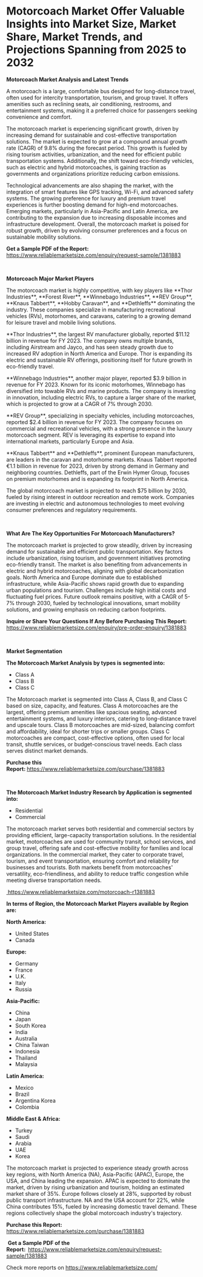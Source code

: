 <p><h1>Motorcoach Market Offer Valuable Insights into Market Size, Market Share, Market Trends, and Projections Spanning from 2025 to 2032</h1></p><p><strong>Motorcoach Market Analysis and Latest Trends</strong></p>
<p><p>A motorcoach is a large, comfortable bus designed for long-distance travel, often used for intercity transportation, tourism, and group travel. It offers amenities such as reclining seats, air conditioning, restrooms, and entertainment systems, making it a preferred choice for passengers seeking convenience and comfort.</p><p>The motorcoach market is experiencing significant growth, driven by increasing demand for sustainable and cost-effective transportation solutions. The market is expected to grow at a compound annual growth rate (CAGR) of 9.8% during the forecast period. This growth is fueled by rising tourism activities, urbanization, and the need for efficient public transportation systems. Additionally, the shift toward eco-friendly vehicles, such as electric and hybrid motorcoaches, is gaining traction as governments and organizations prioritize reducing carbon emissions.</p><p>Technological advancements are also shaping the market, with the integration of smart features like GPS tracking, Wi-Fi, and advanced safety systems. The growing preference for luxury and premium travel experiences is further boosting demand for high-end motorcoaches. Emerging markets, particularly in Asia-Pacific and Latin America, are contributing to the expansion due to increasing disposable incomes and infrastructure development. Overall, the motorcoach market is poised for robust growth, driven by evolving consumer preferences and a focus on sustainable mobility solutions.</p></p>
<p><strong>Get a Sample PDF of the Report:&nbsp;</strong> <a href="https://www.reliablemarketsize.com/enquiry/request-sample/1381883?utm_campaign=1143&utm_medium=2&utm_source=Github&utm_content=ia&utm_term=21012025&utm_id=motorcoach">https://www.reliablemarketsize.com/enquiry/request-sample/1381883</a></p>
<p>&nbsp;</p>
<p><strong>Motorcoach Major Market Players</strong></p>
<p><p>The motorcoach market is highly competitive, with key players like **Thor Industries**, **Forest River**, **Winnebago Industries**, **REV Group**, **Knaus Tabbert**, **Hobby Caravan**, and **Dethleffs** dominating the industry. These companies specialize in manufacturing recreational vehicles (RVs), motorhomes, and caravans, catering to a growing demand for leisure travel and mobile living solutions.</p><p>**Thor Industries**, the largest RV manufacturer globally, reported $11.12 billion in revenue for FY 2023. The company owns multiple brands, including Airstream and Jayco, and has seen steady growth due to increased RV adoption in North America and Europe. Thor is expanding its electric and sustainable RV offerings, positioning itself for future growth in eco-friendly travel.</p><p>**Winnebago Industries**, another major player, reported $3.9 billion in revenue for FY 2023. Known for its iconic motorhomes, Winnebago has diversified into towable RVs and marine products. The company is investing in innovation, including electric RVs, to capture a larger share of the market, which is projected to grow at a CAGR of 7% through 2030.</p><p>**REV Group**, specializing in specialty vehicles, including motorcoaches, reported $2.4 billion in revenue for FY 2023. The company focuses on commercial and recreational vehicles, with a strong presence in the luxury motorcoach segment. REV is leveraging its expertise to expand into international markets, particularly Europe and Asia.</p><p>**Knaus Tabbert** and **Dethleffs**, prominent European manufacturers, are leaders in the caravan and motorhome markets. Knaus Tabbert reported €1.1 billion in revenue for 2023, driven by strong demand in Germany and neighboring countries. Dethleffs, part of the Erwin Hymer Group, focuses on premium motorhomes and is expanding its footprint in North America.</p><p>The global motorcoach market is projected to reach $75 billion by 2030, fueled by rising interest in outdoor recreation and remote work. Companies are investing in electric and autonomous technologies to meet evolving consumer preferences and regulatory requirements.</p></p>
<p>&nbsp;</p>
<p><strong>What Are The Key Opportunities For Motorcoach Manufacturers?</strong></p>
<p><p>The motorcoach market is projected to grow steadily, driven by increasing demand for sustainable and efficient public transportation. Key factors include urbanization, rising tourism, and government initiatives promoting eco-friendly transit. The market is also benefiting from advancements in electric and hybrid motorcoaches, aligning with global decarbonization goals. North America and Europe dominate due to established infrastructure, while Asia-Pacific shows rapid growth due to expanding urban populations and tourism. Challenges include high initial costs and fluctuating fuel prices. Future outlook remains positive, with a CAGR of 5-7% through 2030, fueled by technological innovations, smart mobility solutions, and growing emphasis on reducing carbon footprints.</p></p>
<p><strong>Inquire or Share Your Questions If Any Before Purchasing This Report:</strong> <a href="https://www.reliablemarketsize.com/enquiry/pre-order-enquiry/1381883?utm_campaign=1143&utm_medium=2&utm_source=Github&utm_content=ia&utm_term=21012025&utm_id=motorcoach">https://www.reliablemarketsize.com/enquiry/pre-order-enquiry/1381883</a></p>
<p>&nbsp;</p>
<p><strong>Market Segmentation</strong></p>
<p><strong>The Motorcoach Market Analysis by types is segmented into:</strong></p>
<p><ul><li>Class A</li><li>Class B</li><li>Class C</li></ul></p>
<p><p>The Motorcoach market is segmented into Class A, Class B, and Class C based on size, capacity, and features. Class A motorcoaches are the largest, offering premium amenities like spacious seating, advanced entertainment systems, and luxury interiors, catering to long-distance travel and upscale tours. Class B motorcoaches are mid-sized, balancing comfort and affordability, ideal for shorter trips or smaller groups. Class C motorcoaches are compact, cost-effective options, often used for local transit, shuttle services, or budget-conscious travel needs. Each class serves distinct market demands.</p></p>
<p><strong>Purchase this Report:&nbsp;</strong><a href="https://www.reliablemarketsize.com/purchase/1381883?utm_campaign=1143&utm_medium=2&utm_source=Github&utm_content=ia&utm_term=21012025&utm_id=motorcoach">https://www.reliablemarketsize.com/purchase/1381883</a></p>
<p>&nbsp;</p>
<p><strong>The Motorcoach Market Industry Research by Application is segmented into:</strong></p>
<p><ul><li>Residential</li><li>Commercial</li></ul></p>
<p><p>The motorcoach market serves both residential and commercial sectors by providing efficient, large-capacity transportation solutions. In the residential market, motorcoaches are used for community transit, school services, and group travel, offering safe and cost-effective mobility for families and local organizations. In the commercial market, they cater to corporate travel, tourism, and event transportation, ensuring comfort and reliability for businesses and tourists. Both markets benefit from motorcoaches' versatility, eco-friendliness, and ability to reduce traffic congestion while meeting diverse transportation needs.</p></p>
<p><a href="https://www.reliablemarketsize.com/motorcoach-r1381883?utm_campaign=1143&utm_medium=2&utm_source=Github&utm_content=ia&utm_term=21012025&utm_id=motorcoach">&nbsp;https://www.reliablemarketsize.com/motorcoach-r1381883</a></p>
<p><strong>In terms of Region, the Motorcoach Market Players available by Region are:</strong></p>
<p>
    <p> <strong> North America: </strong>
        <ul>
            <li>United States</li>
            <li>Canada</li>
        </ul>
        </p> 
    <p> <strong> Europe: </strong>
        <ul>
            <li>Germany</li>
            <li>France</li>
            <li>U.K.</li>
            <li>Italy</li>
            <li>Russia</li>
        </ul>
        </p> 
    <p> <strong> Asia-Pacific: </strong>
        <ul>
            <li>China</li>
            <li>Japan</li>
            <li>South Korea</li>
            <li>India</li>
            <li>Australia</li>
            <li>China Taiwan</li>
            <li>Indonesia</li>
            <li>Thailand</li>
            <li>Malaysia</li>
        </ul>
        </p> 
    <p> <strong> Latin America: </strong>
        <ul>
            <li>Mexico</li>
            <li>Brazil</li>
            <li>Argentina Korea</li>
            <li>Colombia</li>
        </ul>
        </p> 
    <p> <strong> Middle East & Africa: </strong>
        <ul>
            <li>Turkey</li>
            <li>Saudi</li>
            <li>Arabia</li>
            <li>UAE</li>
            <li>Korea</li>
        </ul>
    </p>
    </p>
<p><p>The motorcoach market is projected to experience steady growth across key regions, with North America (NA), Asia-Pacific (APAC), Europe, the USA, and China leading the expansion. APAC is expected to dominate the market, driven by rising urbanization and tourism, holding an estimated market share of 35%. Europe follows closely at 28%, supported by robust public transport infrastructure. NA and the USA account for 22%, while China contributes 15%, fueled by increasing domestic travel demand. These regions collectively shape the global motorcoach industry's trajectory.</p></p>
<p><strong>Purchase this Report: </strong><a href="https://www.reliablemarketsize.com/purchase/1381883?utm_campaign=1143&utm_medium=2&utm_source=Github&utm_content=ia&utm_term=21012025&utm_id=motorcoach">https://www.reliablemarketsize.com/purchase/1381883</a></p>
<p>&nbsp;<strong>Get a Sample PDF of the Report:&nbsp;&nbsp;</strong><a href="https://www.reliablemarketsize.com/enquiry/request-sample/1381883?utm_campaign=1143&utm_medium=2&utm_source=Github&utm_content=ia&utm_term=21012025&utm_id=motorcoach">https://www.reliablemarketsize.com/enquiry/request-sample/1381883</a></p>
<p><strong></strong></p>
<p>Check more reports on <a href="https://www.reliablemarketsize.com/?utm_campaign=1143&utm_medium=2&utm_source=Github&utm_content=ia&utm_term=21012025&utm_id=motorcoach">https://www.reliablemarketsize.com/</a></p>